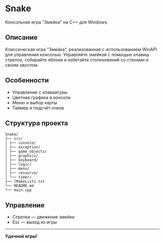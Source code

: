 # Snake

Консольная игра "Змейка" на C++ для Windows.

## Описание

Классическая игра "Змейка", реализованная с использованием WinAPI для управления консолью. Управляйте змейкой с помощью клавиш стрелок, собирайте яблоки и избегайте столкновений со стенами и своим хвостом.

## Особенности

- Управление с клавиатуры
- Цветная графика в консоли
- Меню и выбор карты
- Таймер и подсчёт очков

## Структура проекта

```
Snake/
├── src/
│ ├── console/
│ ├── exception/
│ ├── game_objects/
│ ├── graphics/
│ ├── keyboard/
│ ├── logic/
│ ├── menu/
│ ├── resource/
│ └── timer/
├── CMakeLists.txt
└── README.md
└── main.cpp
```

## Управление

- Стрелки — движение змейки
- Esc — выход из игры

---

**Удачной игры!**